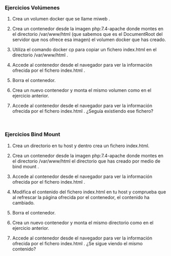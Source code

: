 ### Ejercicios Volúmenes

1. Crea un volumen docker que se llame miweb .

   

2. Crea un contenedor desde la imagen php:7.4-apache donde montes en el directorio
  /var/www/html (que sabemos que es el DocumentRoot del servidor que nos ofrece esa
  imagen) el volumen docker que has creado.

  

3. Utiliza el comando docker cp para copiar un fichero index.html en el directorio
  /var/www/html .

  

4. Accede al contenedor desde el navegador para ver la información ofrecida por el fichero
  index.html .

  

5. Borra el contenedor.

   

6. Crea un nuevo contenedor y monta el mismo volumen como en el ejercicio anterior.

   

7. Accede al contenedor desde el navegador para ver la información ofrecida por el fichero
  index.html . ¿Seguía existiendo ese fichero?

​	

### Ejercicios Bind Mount

1.  Crea un directorio en tu host y dentro crea un fichero index.html.

   

2. Crea un contenedor desde la imagen php:7.4-apache donde montes en el directorio
  /var/www/html el directorio que has creado por medio de bind mount .

  

3. Accede al contenedor desde el navegador para ver la información ofrecida por el fichero
  index.html .

  

4. Modifica el contenido del fichero index.html en tu host y comprueba que al refrescar la
  página ofrecida por el contenedor, el contenido ha cambiado.

  

5. Borra el contenedor.

   

6. Crea un nuevo contenedor y monta el mismo directorio como en el ejercicio anterior.

   

7. Accede al contenedor desde el navegador para ver la información ofrecida por el fichero
  index.html . ¿Se sigue viendo el mismo contenido?

  